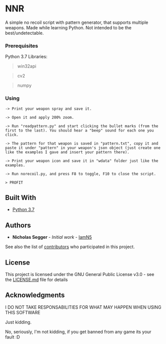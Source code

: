 # NNR
A simple no recoil script with pattern generator, that supports multiple weapons. 
Made while learning Python. Not intended to be the best/undetectable.

### Prerequisites

Python 3.7 Libraries:
> win32api

> cv2

> numpy

### Using

```
-> Print your weapon spray and save it.
```
```
-> Open it and apply 200% zoom.
```
```
-> Run "readpattern.py" and start clicking the bullet marks (from the first to the last). You should hear a "beep" sound for each one you click.
```
```
-> The pattern for that weapon is saved in "pattern.txt", copy it and paste it under "pattern" in your weapon's json object (just create one like the examples I gave and insert your pattern there).
```
```
-> Print your weapon icon and save it in "wdata" folder just like the examples.
```
```
-> Run norecoil.py, and press F8 to toggle, F10 to close the script.
```
```
> PROFIT
```

## Built With

* [Python 3.7](https://www.python.org/downloads/)

## Authors

* **Nicholas Segger** - *Initial work* - [IamN5](https://github.com/IamN5)

See also the list of [contributors](https://github.com/your/project/contributors) who participated in this project.

## License

This project is licensed under the GNU General Public License v3.0 - see the [LICENSE.md](LICENSE.md) file for details

## Acknowledgments

I DO NOT TAKE RESPONSABILITIES FOR WHAT MAY HAPPEN WHEN USING THIS SOFTWARE

Just kidding. 

No, seriously, I'm not kidding, if you get banned from any game its your fault :D
